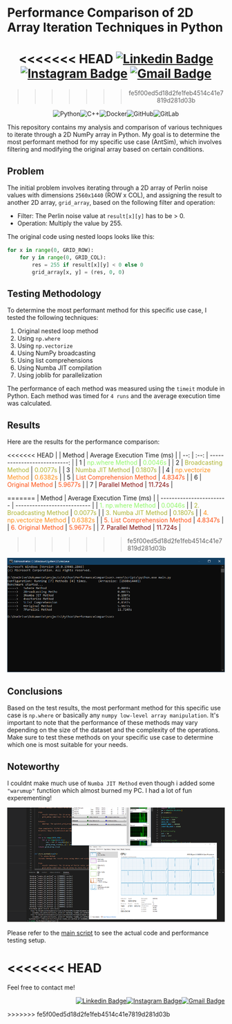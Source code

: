 # Performance Comparison of 2D Array Iteration Techniques in Python
<div align="center">

<<<<<<< HEAD
[![Linkedin Badge](https://img.shields.io/badge/-gciftci-blue?style=flat-square&logo=Linkedin&logoColor=white&link=https://ch.linkedin.com/in/garbis-ciftci/)](https://https://ch.linkedin.com/in/garbis-ciftci/)
[![Instagram Badge](https://img.shields.io/badge/-garbis.ci-purple?style=flat-square&logo=instagram&logoColor=white&link=https://www.instagram.com/garbis.ci/)](https://www.instagram.com/garbis.ci/)
[![Gmail Badge](https://img.shields.io/badge/-garbis.ciftci@gmail.com-c14438?style=flat-square&logo=Gmail&logoColor=white&link=mailto:garbis.ciftci@gmail.com)](mailto:garbis.ciftci@gmail.com)
=======

>>>>>>> fe5f00ed5d18d2fe1feb4514c41e7819d281d03b

![Python](https://img.shields.io/badge/-Python-black?style=flat-square&=Python)![C++](https://img.shields.io/badge/-C++-00599C?style=flat-square&logo=c)![Docker](https://img.shields.io/badge/-Docker-black?style=flat-square&logo=docker)![GitHub](https://img.shields.io/badge/-GitHub-181717?style=flat-square&logo=github)![GitLab](https://img.shields.io/badge/-GitLab-FCA121?style=flat-square&logo=gitlab)
</div>
This repository contains my analysis and comparison of various techniques to iterate through a 2D NumPy array in Python. My goal is to determine the most performant method for my specific use case (AntSim), which involves filtering and modifying the original array based on certain conditions.

## Problem

The initial problem involves iterating through a 2D array of Perlin noise values with dimensions `2560x1440` (ROW x COL), and assigning the result to another 2D array, `grid_array`, based on the following filter and operation:

- Filter: The Perlin noise value at `result[x][y]` has to be > 0.
- Operation: Multiply the value by 255.

The original code using nested loops looks like this:

```python
for x in range(0, GRID_ROW):
    for y in range(0, GRID_COL):
        res = 255 if result[x][y] < 0 else 0
        grid_array[x, y] = (res, 0, 0)
```

## Testing Methodology

To determine the most performant method for this specific use case, I tested the following techniques:

1. Original nested loop method
2. Using `np.where`
3. Using `np.vectorize`
4. Using NumPy broadcasting
5. Using list comprehensions
6. Using Numba JIT compilation
7. Using joblib for parallelization

The performance of each method was measured using the `timeit` module in Python. Each method was timed for ``4 runs`` and the average execution time was calculated.

## Results

Here are the results for the performance comparison:

<<<<<<< HEAD
|     | Method                                                         | Average Execution Time (ms)                |
| --:   | :--:                                                           | ---------------------------:               |
| 1     |<span style="color:#90f768"> np.where Method</span>             | <span style="color:#90f768">0.0046s</span> |
| 2     |<span style="color:#acb333"> Broadcasting Method</span>         | <span style="color:#acb333">0.0077s</span> |
| 3     |<span style="color:#acb333"> Numba JIT Method</span>            | <span style="color:#acb333">0.1807s</span> |
| 4     |<span style="color:#ff8e15"> np.vectorize Method</span>         | <span style="color:#ff8e15">0.6382s</span> |
| 5     |<span style="color:#ff4e10"> List Comprehension Method</span>   | <span style="color:#ff4e10">4.8347s</span> |
| 6     |<span style="color:#ff4e10"> Original Method</span>             | <span style="color:#ff4e10">5.9677s</span> |
| 7     |<span style="color:#7e0606"> Parallel Method</span>             | <span style="color:#7e0606">11.724s</span> |

=======
| Method                   | Average Execution Time (ms) |
| ------------------------ | --------------------------- |
| <span style="color:#90f768">1. np.where Method</span>             | <span style="color:#90f768">0.0046s</span> |
| <span style="color:#acb333">2. Broadcasting Method</span>         | <span style="color:#acb333">0.0077s</span> |
| <span style="color:#acb333">3. Numba JIT Method</span>            | <span style="color:#acb333">0.1807s</span> |
| <span style="color:#ff8e15">4. np.vectorize Method</span>         | <span style="color:#ff8e15">0.6382s</span> |
| <span style="color:#ff4e10">5. List Comprehension Method</span>   | <span style="color:#ff4e10">4.8347s</span> |
| <span style="color:#ff4e10">6. Original Method</span>             | <span style="color:#ff4e10">5.9677s</span> |
| <span style="color:#7e0606">7. Parallel Method</span>             | <span style="color:#7e0606">11.724s</span> |
>>>>>>> fe5f00ed5d18d2fe1feb4514c41e7819d281d03b

![results](screen.png)

## Conclusions

Based on the test results, the most performant method for this specific use case is `np.where` or basically any `numpy low-level array manipulation`. It's important to note that the performance of these methods may vary depending on the size of the dataset and the complexity of the operations. Make sure to test these methods on your specific use case to determine which one is most suitable for your needs. 

## Noteworthy
I couldnt make much use of `Numba JIT Method` even though i added some `"warumup"` function which almost burned my PC.
I had a lot of fun experementing!

![results](screen2.png)

Please refer to the [main script](./main.py) to see the actual code and performance testing setup.

<<<<<<< HEAD
=======
Feel free to contact me! <div align="right">

    
[![Linkedin Badge](https://img.shields.io/badge/-gciftci-blue?style=flat-square&logo=Linkedin&logoColor=white&link=https://ch.linkedin.com/in/garbis-ciftci/)](https://https://ch.linkedin.com/in/garbis-ciftci/)[![Instagram Badge](https://img.shields.io/badge/-garbis.ci-purple?style=flat-square&logo=instagram&logoColor=white&link=https://www.instagram.com/garbis.ci/)](https://www.instagram.com/garbis.ci/)[![Gmail Badge](https://img.shields.io/badge/-garbis.ciftci@gmail.com-c14438?style=flat-square&logo=Gmail&logoColor=white&link=mailto:garbis.ciftci@gmail.com)](mailto:garbis.ciftci@gmail.com)
    
</div>
>>>>>>> fe5f00ed5d18d2fe1feb4514c41e7819d281d03b



